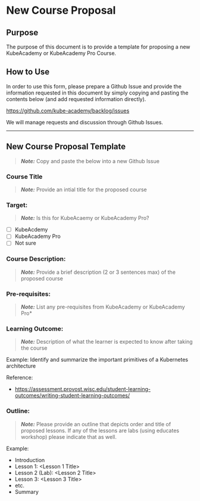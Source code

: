 # New Course Proposal

## Purpose
The purpose of this document is to provide a template for proposing a new KubeAcademy or KubeAcademy Pro Course. 

## How to Use
In order to use this form, please prepare a Github Issue and provide the information requested in this document by simply copying and pasting the contents below (and add requested information directly).

https://github.com/kube-academy/backlog/issues

We will manage requests and discussion through Github Issues.

---

## New Course Proposal Template
> _**Note:**_ Copy and paste the below into a new Github Issue

### Course Title
> _**Note:**_ Provide an intial title for the proposed course

### Target:
> _**Note:**_ Is this for KubeAcaemy or KubeAcademy Pro?

- [ ] KubeAcdemy
- [ ] KubeAcademy Pro
- [ ] Not sure

### Course Description:
> _**Note:**_ Provide a brief description (2 or 3 sentences max) of the proposed course

### Pre-requisites:
> _**Note:**_ List any pre-requisites from KubeAcademy or KubeAcademy Pro*

### Learning Outcome:
> _**Note:**_ Description of what the learner is expected to know after taking the course

Example:
Identify and summarize the important primitives of a Kubernetes architecture

Reference:
- https://assessment.provost.wisc.edu/student-learning-outcomes/writing-student-learning-outcomes/

### Outline:
> _**Note:**_ Please provide an outline that depicts order and title of proposed lessons. If any of the lessons are labs (using educates workshop) please indicate that as well.

Example:
- Introduction
- Lesson 1: <Lesson 1 Title>
- Lesson 2 (Lab): <Lesson 2 Title> 
- Lesson 3: <Lesson 3 Title>
- etc.
- Summary